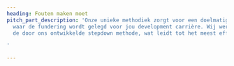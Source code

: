 ```yaml
---
heading: Fouten maken moet
pitch_part_description: 'Onze unieke methodiek zorgt voor een doelmatig lesprogramma
  waar de fundering wordt gelegd voor jou development carrière. Wij werken middels
  de door ons ontwikkelde stepdown methode, wat leidt tot het meest effectieve leerpad.

'

---
```

